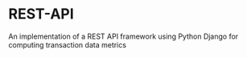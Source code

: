 # REST-API
An implementation of a REST API framework using Python Django for computing transaction data metrics

